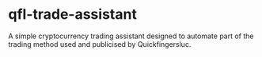 # qfl-trade-assistant
A simple cryptocurrency trading assistant designed to automate part of the trading method used and publicised by Quickfingersluc.
